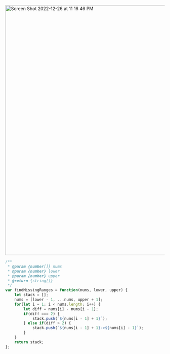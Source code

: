 <img width="786" alt="Screen Shot 2022-12-26 at 11 16 46 PM" src="https://user-images.githubusercontent.com/37787994/209614933-f14da58d-a213-457a-985d-273e4d3bb4cf.png">



```js
/**
 * @param {number[]} nums
 * @param {number} lower
 * @param {number} upper
 * @return {string[]}
 */
var findMissingRanges = function(nums, lower, upper) {
    let stack = [];
    nums = [lower - 1, ...nums, upper + 1];
    for(let i = 1; i < nums.length; i++) {
        let diff = nums[i] - nums[i - 1];
        if(diff === 2) {
            stack.push(`${nums[i - 1] + 1}`);
        } else if(diff > 2) {
            stack.push(`${nums[i - 1] + 1}->${nums[i] - 1}`);
        }
    }
    return stack;
};
```
